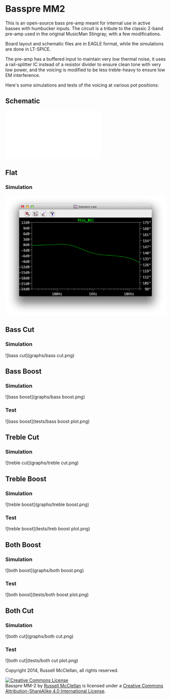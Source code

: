 # Basspre MM2

This is an open-source bass pre-amp meant for internal use in active basses with humbucker
inputs.  The circuit is a tribute to the classic 2-band pre-amp used in the
original MusicMan Stingray, with a few modifications.

Board layout and schematic files are in EAGLE format, while the simulations are
done in LT-SPICE.

The pre-amp has a buffered input to maintain very low thermal noise, it uses a rail-splitter IC
instead of a resistor divider to ensure clean tone with very low power, and
the voicing is modified to be less treble-heavy to ensure low EM interference.

Here's some simulations and tests of the voicing at various pot positions:

## Schematic

![schematic](schem.pdf)

## Flat

### Simulation

![flat](graphs/flat.png)

## Bass Cut

### Simulation

![bass cut](graphs/bass cut.png)

## Bass Boost

### Simulation

![bass boost](graphs/bass boost.png)

### Test

![bass boost](tests/bass boost plot.png)

## Treble Cut

### Simulation

![treble cut](graphs/treble cut.png)

## Treble Boost

### Simulation

![treble boost](graphs/treble boost.png)

### Test

![treble boost](tests/treb boost plot.png)

## Both Boost

### Simulation

![both boost](graphs/both boost.png)

### Test

![both boost](tests/both boost plot.png)

## Both Cut

### Simulation

![both cut](graphs/both cut.png)

### Test

![both cut](tests/both cut plot.png)

Copyright 2014, Russell McClellan, all rights reserved.

<a rel="license" href="http://creativecommons.org/licenses/by-sa/4.0/"><img alt="Creative Commons License" style="border-width:0" src="https://i.creativecommons.org/l/by-sa/4.0/88x31.png" /></a><br /><span xmlns:dct="http://purl.org/dc/terms/" property="dct:title">Basspre MM-2</span> by <a xmlns:cc="http://creativecommons.org/ns#" href="russellmcc.com" property="cc:attributionName" rel="cc:attributionURL">Russell McClellan</a> is licensed under a <a rel="license" href="http://creativecommons.org/licenses/by-sa/4.0/">Creative Commons Attribution-ShareAlike 4.0 International License</a>.
